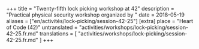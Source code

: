 +++
title = "Twenty-fifth lock picking workshop at 42"
description = "Practical physical security workshop organized by "
date = 2018-05-19
aliases = ["en/activités/lock-picking/session-42-25"]
[extra]
place = "Heart of Code (42)"
untranslated = "activities/workshops/lock-picking/session-42-25.fr.md"
translations = [
    "activities/workshops/lock-picking/session-42-25.fr.md"
]
+++
